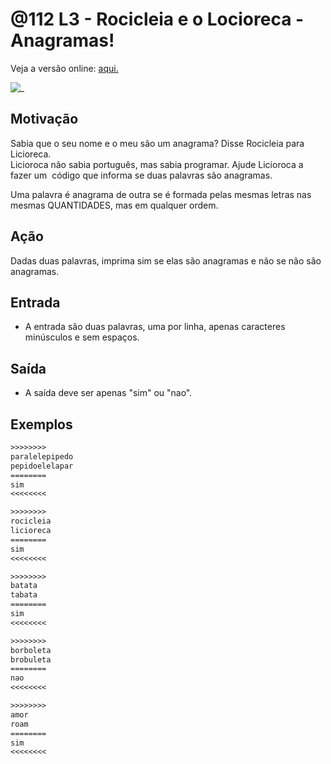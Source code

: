 # @112 L3 - Rocicleia e o Locioreca - Anagramas!

Veja a versão online: [aqui.](https://github.com/qxcodefup/arcade/blob/master/base/112/Readme.md)

![_](https://raw.githubusercontent.com/qxcodefup/arcade/master/base/112/cover.jpg)

## Motivação

Sabia que o seu nome e o meu são um anagrama? Disse Rocicleia para Licioreca.  
Licioroca não sabia português, mas sabia programar. Ajude Licioroca a fazer um  código que informa se duas palavras são anagramas.

Uma palavra é anagrama de outra se é formada pelas mesmas letras nas mesmas QUANTIDADES, mas em qualquer ordem.

## Ação

Dadas duas palavras, imprima sim se elas são anagramas e não se não são anagramas.

## Entrada

*   A entrada são duas palavras, uma por linha, apenas caracteres minúsculos e sem espaços.

## Saída

*   A saída deve ser apenas "sim" ou "nao".

## Exemplos

```txt
>>>>>>>>
paralelepipedo
pepidoelelapar
========
sim
<<<<<<<<

>>>>>>>>
rocicleia
licioreca
========
sim
<<<<<<<<

>>>>>>>>
batata
tabata
========
sim
<<<<<<<<

>>>>>>>>
borboleta
brobuleta
========
nao
<<<<<<<<

>>>>>>>>
amor
roam
========
sim
<<<<<<<<
```

